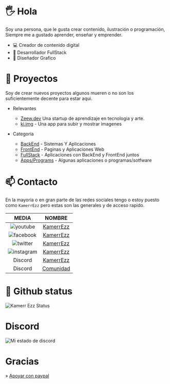 # 🖐 Hola

Soy una persona, que le gusta crear contenido, ilustración o programación, Siempre me a gustado aprender, enseñar y emprender.

- 💻 Creador de contenido digital 
- 🦄 Desarrollador FullStack
- 🎨 Diseñador Grafico

# 🌱 Proyectos

Soy de crear nuevos proyectos algunos mueren o no son los suficientemente decente para estar aqui.

- Relevantes
  - [Zeew.dev](https://zeew.dev/) Una startup de aprendizaje en tecnologia y arte.
  - [ki.img](https://github.com/KamerrEzz/ki.img-upload-testing) - Una app para subir y mostrar imagenes

- Categoria
  - [BackEnd](https://github.com/KamerrEzz/BackEnd) - Sistemas Y Aplicaciones
  - [FrontEnd](https://github.com/KamerrEzz/frontend) - Paginas y Aplicaciones Web
  - [FullStack]() - Aplicaciones con BackEnd y FrontEnd juntos
  - [Apps/Programs](https://github.com/KamerrEzz/APPS) - Algunas aplicaciones o programas/sotfware

# 📫 Contacto

En la mayoria o en gran parte de las redes sociales tengo o estoy puesto como `KamerrEzz` pero estas son las generales y de acceso rapido.

|                     MEDIA                     |                          NOMBRE                          |
| :-------------------------------------------: | :------------------------------------------------------: |
|  ![youtube](https://i.imgur.com/v76ZdvR.png)  |      [KamerrEzz](https://www.youtube.com/kamerrezz)      |
| ![facebook](https://i.imgur.com/jGWS6Ep.png)  |     [KamerrEzz](https://www.facebook.com/KamerrEzz)      |
|  ![twitter](https://i.imgur.com/HeZ0zJn.png)  |       [KamerrEzz](https://twitter.com/KamerrEzz/)        |
| ![instagram](https://i.imgur.com/tu01NLm.png) |    [KamerrEzz](https://www.instagram.com/KamerrEzz/)     |
|                    Discord                    | [KamerrEzz](http://discord.com/users/403695999941345280) |
|                    Discord                    |         [Comunidad](https://discord.gg/ybAN7w8)          |

# 📑 Github status

![Kamerr Ezz Status](https://github-readme-stats.vercel.app/api?username=kamerrezz&show_icons=true&theme=radical)

# Discord

![Mi estado de discord](https://api.zeew.dev/resources/discord/es/full_card/403695999941345280)

# Gracias

» [Apoyar con paypal](https://www.paypal.com/paypalme/kamerrezzoficial/100)


